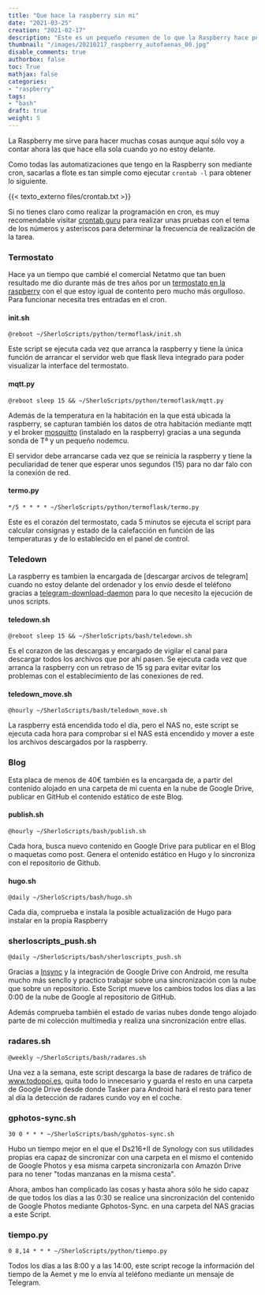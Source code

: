 ```yaml
---
title: "Que hace la raspberry sin mi"
date: "2021-03-25"
creation: "2021-02-17"
description: "Este es un pequeño resumen de lo que la Raspberry hace por mi cuando yo no estoy delante de ella"
thumbnail: "/images/20210217_raspberry_autofaenas_00.jpg"
disable_comments: true
authorbox: false
toc: True
mathjax: false
categories:
- "raspberry"
tags:
- "bash"
draft: true
weight: 5
---
```

La Raspberry me sirve para hacer muchas cosas aunque aquí sólo voy a contar ahora las que hace ella sola cuando yo no estoy delante.
<!--more-->

Como todas las automatizaciones que tengo en la Raspberry son mediante cron, sacarlas a flote es tan simple como ejecutar `crontab -l` para obtener lo siguiente.

{{< texto_externo files/crontab.txt >}}

Si no tienes claro como realizar la programación en cron, es muy recomendable visitar [crontab guru] para realizar unas pruebas con el tema de los números y asteriscos para determinar la frecuencia de realización de la tarea.

### Termostato ###
Hace ya un tiempo que cambié el comercial Netatmo que tan buen resultado me dio durante más de tres años por un [termostato en la raspberry] con el que estoy igual de contento pero mucho más orgulloso. Para funcionar necesita tres entradas en el cron.

#### init.sh ####
```
@reboot ~/SherloScripts/python/termoflask/init.sh
```
Este script se ejecuta cada vez que arranca la raspberry y tiene la única función de arrancar el servidor web que flask lleva integrado para poder visualizar la interface del termostato.

#### mqtt.py ####
```
@reboot sleep 15 && ~/SherloScripts/python/termoflask/mqtt.py
```
Además de la temperatura en la habitación en la que está ubicada la raspberry, se capturan también los datos de otra habitación mediante mqtt y el broker [mosquitto] (instalado en la raspberry) gracias a una segunda sonda de Tª y un pequeño nodemcu.

El servidor debe arrancarse cada vez que se reinicia la raspberry y tiene la peculiaridad de tener que esperar unos segundos (15) para no dar falo con la conexión de red.

#### termo.py ####
```
*/5 * * * * ~/SherloScripts/python/termoflask/termo.py
```
Este es el corazón del termostato, cada 5 minutos se ejecuta el script para calcular consignas y estado de la calefacción en función de las temperaturas y de lo establecido en el panel de control.

### Teledown ###
La raspberry es tambien la encargada de [descargar arcivos de telegram] cuando no estoy delante del ordenador y los envío desde el teléfono gracias a [telegram-download-daemon] para lo que necesito la ejecución de unos scripts.

#### teledown.sh ####
```
@reboot sleep 15 && ~/SherloScripts/bash/teledown.sh
```
Es el corazon de las descargas y encargado de vigilar el canal para descargar todos los archivos que por ahí pasen. Se ejecuta cada vez que arranca la raspberry con un retraso de 15 sg para evitar evitar los problemas con el establecimiento de las conexiones de red.

#### teledown_move.sh ####
```
@hourly ~/SherloScripts/bash/teledown_move.sh
```
La raspberry está encendida todo el día, pero el NAS no, este script se ejecuta cada hora para comprobar si el NAS está encendido y mover a este los archivos descargados por la raspberry.

### Blog ###
Esta placa de menos de 40€ también es la encargada de, a partir del contenido alojado en una carpeta de mi cuenta en la nube de Google Drive, publicar en GitHub el contenido estático de este Blog.

#### publish.sh ####
```
@hourly ~/SherloScripts/bash/publish.sh
```
Cada hora, busca nuevo contenido en Google Drive para publicar en el Blog o maquetas como post. Genera el ontenido estático en Hugo y lo sincroniza con el repositorio de Github.

#### hugo.sh ####
```
@daily ~/SherloScripts/bash/hugo.sh
```
Cada día, comprueba e instala la posible actualización de Hugo para instalar en la propia Raspberry

### sherloscripts_push.sh ###
```
@daily ~/SherloScripts/bash/sherloscripts_push.sh
```
Gracias a [Insync] y la integración de Google Drive con Android, me resulta mucho más sencllo y practico trabajar sobre una sincronización con la nube que sobre un repositorio. Este Script mueve los cambios todos los días a las 0:00 de la nube de Google al repositorio de GitHub.

Además comprueba también el estado de varias nubes donde tengo alojado parte de mi colección multimedia y realiza una sincronización entre ellas.

### radares.sh ###
```
@weekly ~/SherloScripts/bash/radares.sh
```
Una vez a la semana, este script descarga la base de radares de tráfico de www.todopoi.es, quita todo lo innecesario y guarda el resto en una carpeta de Google Drive desde donde Tasker para Android hará el resto para tener al día la detección de radares cundo voy en el coche.

### gphotos-sync.sh ###
```
30 0 * * * ~/SherloScripts/bash/gphotos-sync.sh
```
Hubo un tiempo mejor en el que el Ds216+II de Synology con sus utilidades propias era capaz de sincronizar con una carpeta en el mismo el contenido de Google Photos y esa misma carpeta sincronizarla con Amazón Drive para no tener "todas manzanas en la misma cesta".

Ahora, ambos han complicado las cosas y hasta ahora sólo he sido capaz de que todos los días a las 0:30 se realice una sincronización del contenido de Google Photos mediante Gphotos-Sync. en una carpeta del NAS gracias a este Script.

### tiempo.py ###
```
0 8,14 * * * ~/SherloScripts/python/tiempo.py
```
Todos los días a las 8:00 y a las 14:00, este script recoge la información del tiempo de la Aemet y me lo envía al teléfono mediante un mensaje de Telegram.

[crontab guru]: https://crontab.guru
[descargar archivos de telegram]: https://sherblog.pro/descargar-archivos-de-telegram
[insync]: https://www.insynchq.com
[mosquitto]: https://mosquitto.org
[telegram-download-daemon]: https://github.com/alfem/telegram-download-daemon
[termostato en la raspberry]: https://sherblog.pro/termostato-raspberry/
